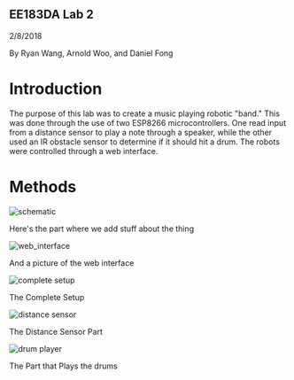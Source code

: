 ## EE183DA Lab 2
2/8/2018


By Ryan Wang, Arnold Woo, and Daniel Fong

# Introduction


The purpose of this lab was to create a music playing robotic "band." This was done through the use of two ESP8266 microcontrollers. One read input from a distance sensor to play a note through a speaker, while the other used an IR obstacle sensor to determine if it should hit a drum. The robots were controlled through a web interface.


# Methods

![schematic](https://user-images.githubusercontent.com/36172219/35955709-f19cb0a8-0c45-11e8-80e0-d800c075a4f3.png)

Here's the part where we add stuff about the thing



![web_interface](https://user-images.githubusercontent.com/36172219/35955859-f0f85e62-0c46-11e8-8117-6e209004e597.png)


And a picture of the web interface

![complete setup](https://user-images.githubusercontent.com/36172219/35955973-ad029960-0c47-11e8-866a-4b2d71944621.jpg)


The Complete Setup


![distance sensor](https://user-images.githubusercontent.com/36172219/35955974-ad1e2b76-0c47-11e8-9a70-e22d8a0e2edd.jpg)


The Distance Sensor Part


![drum player](https://user-images.githubusercontent.com/36172219/35955975-ad3a9130-0c47-11e8-9244-651e28aa7c81.jpg)


The Part that Plays the drums
